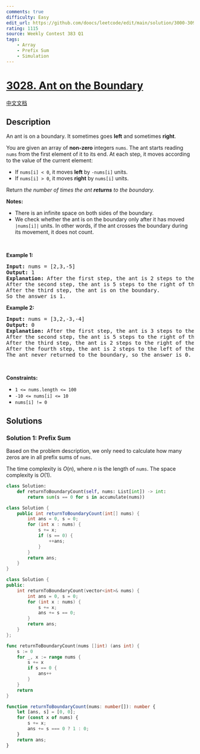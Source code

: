 ```yaml
---
comments: true
difficulty: Easy
edit_url: https://github.com/doocs/leetcode/edit/main/solution/3000-3099/3028.Ant%20on%20the%20Boundary/README_EN.md
rating: 1115
source: Weekly Contest 383 Q1
tags:
    - Array
    - Prefix Sum
    - Simulation
---
```


<!-- problem:start -->

# [3028. Ant on the Boundary](https://leetcode.com/problems/ant-on-the-boundary)

[中文文档](/solution/3000-3099/3028.Ant%20on%20the%20Boundary/README.md)

## Description

<p>An ant is on a boundary. It sometimes goes <strong>left</strong> and sometimes <strong>right</strong>.</p>

<p>You are given an array of <strong>non-zero</strong> integers <code>nums</code>. The ant starts reading <code>nums</code> from the first element of it to its end. At each step, it moves according to the value of the current element:</p>

<ul>
	<li>If <code>nums[i] &lt; 0</code>, it moves <strong>left</strong> by<!-- notionvc: 55fee232-4fc9-445f-952a-f1b979415864 --> <code>-nums[i]</code> units.</li>
	<li>If <code>nums[i] &gt; 0</code>, it moves <strong>right</strong> by <code>nums[i]</code> units.</li>
</ul>

<p>Return <em>the number of times the ant <strong>returns</strong> to the boundary.</em></p>

<p><strong>Notes:</strong></p>

<ul>
	<li>There is an infinite space on both sides of the boundary.</li>
	<li>We check whether the ant is on the boundary only after it has moved <code>|nums[i]|</code> units. In other words, if the ant crosses the boundary during its movement, it does not count.<!-- notionvc: 5ff95338-8634-4d02-a085-1e83c0be6fcd --></li>
</ul>

<p>&nbsp;</p>
<p><strong class="example">Example 1:</strong></p>

<pre>
<strong>Input:</strong> nums = [2,3,-5]
<strong>Output:</strong> 1
<strong>Explanation:</strong> After the first step, the ant is 2 steps to the right of the boundary<!-- notionvc: 61ace51c-559f-4bc6-800f-0a0db2540433 -->.
After the second step, the ant is 5 steps to the right of the boundary<!-- notionvc: 61ace51c-559f-4bc6-800f-0a0db2540433 -->.
After the third step, the ant is on the boundary.
So the answer is 1.
</pre>

<p><strong class="example">Example 2:</strong></p>

<pre>
<strong>Input:</strong> nums = [3,2,-3,-4]
<strong>Output:</strong> 0
<strong>Explanation:</strong> After the first step, the ant is 3 steps to the right of the boundary<!-- notionvc: 61ace51c-559f-4bc6-800f-0a0db2540433 -->.
After the second step, the ant is 5 steps to the right of the boundary<!-- notionvc: 61ace51c-559f-4bc6-800f-0a0db2540433 -->.
After the third step, the ant is 2 steps to the right of the boundary<!-- notionvc: 61ace51c-559f-4bc6-800f-0a0db2540433 -->.
After the fourth step, the ant is 2 steps to the left of the boundary<!-- notionvc: 61ace51c-559f-4bc6-800f-0a0db2540433 -->.
The ant never returned to the boundary, so the answer is 0.
</pre>

<p>&nbsp;</p>
<p><strong>Constraints:</strong></p>

<ul>
	<li><code>1 &lt;= nums.length &lt;= 100</code></li>
	<li><code>-10 &lt;= nums[i] &lt;= 10</code></li>
	<li><code>nums[i] != 0</code></li>
</ul>

## Solutions

<!-- solution:start -->

### Solution 1: Prefix Sum

Based on the problem description, we only need to calculate how many zeros are in all prefix sums of `nums`.

The time complexity is $O(n)$, where $n$ is the length of `nums`. The space complexity is $O(1)$.

<!-- tabs:start -->

```python
class Solution:
    def returnToBoundaryCount(self, nums: List[int]) -> int:
        return sum(s == 0 for s in accumulate(nums))
```

```java
class Solution {
    public int returnToBoundaryCount(int[] nums) {
        int ans = 0, s = 0;
        for (int x : nums) {
            s += x;
            if (s == 0) {
                ++ans;
            }
        }
        return ans;
    }
}
```

```cpp
class Solution {
public:
    int returnToBoundaryCount(vector<int>& nums) {
        int ans = 0, s = 0;
        for (int x : nums) {
            s += x;
            ans += s == 0;
        }
        return ans;
    }
};
```

```go
func returnToBoundaryCount(nums []int) (ans int) {
	s := 0
	for _, x := range nums {
		s += x
		if s == 0 {
			ans++
		}
	}
	return
}
```

```ts
function returnToBoundaryCount(nums: number[]): number {
    let [ans, s] = [0, 0];
    for (const x of nums) {
        s += x;
        ans += s === 0 ? 1 : 0;
    }
    return ans;
}
```

<!-- tabs:end -->

<!-- solution:end -->

<!-- problem:end -->
